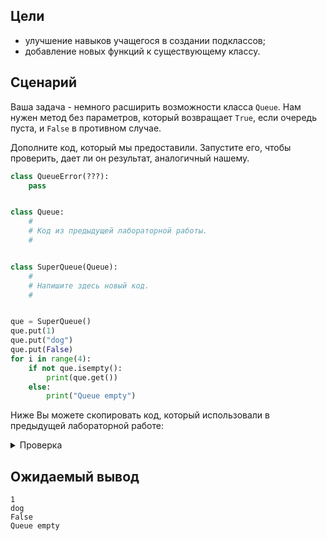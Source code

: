 ## Цели


*   улучшение навыков учащегося в создании подклассов;
*   добавление новых функций к существующему классу.

## Сценарий


Ваша задача - немного расширить возможности класса `Queue`. Нам нужен метод без параметров, который возвращает `True`, если очередь пуста, и `False` в противном случае.

Дополните код, который мы предоставили. Запустите его, чтобы проверить, дает ли он результат, аналогичный нашему.

```python
class QueueError(???):
    pass


class Queue:
    #
    # Код из предыдущей лабораторной работы.
    #


class SuperQueue(Queue):
    #
    # Напишите здесь новый код.
    #


que = SuperQueue()
que.put(1)
que.put("dog")
que.put(False)
for i in range(4):
    if not que.isempty():
        print(que.get())
    else:
        print("Queue empty")

```

Ниже Вы можете скопировать код, который использовали в предыдущей лабораторной работе:

<details><summary>Проверка</summary>

```python
class QueueError(IndexError):
    pass


class Queue:
    def __init__(self):
        self.queue = []
    def put(self,elem):
        self.queue.insert(0,elem)
    def get(self):
        if len(self.queue) > 0:
            elem = self.queue[-1]
            del self.queue[-1]
            return elem
        else:
            raise QueueError

```

</details>

## Ожидаемый вывод

```
1
dog
False
Queue empty
```

